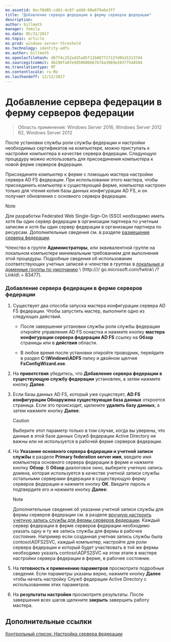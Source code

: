 ```yaml
---
ms.assetid: 6ecf8d85-cd61-4c87-add8-00a679a6e3ff
title: "Добавление сервера федерации в ферму серверов федерации"
description: 
author: billmath
manager: femila
ms.date: 05/31/2017
ms.topic: article
ms.prod: windows-server-threshold
ms.technology: identity-adfs
ms.author: billmath
ms.openlocfilehash: d67f4c252ad25a05f11b88771f12fd01d13137d4
ms.sourcegitcommit: db290fa07e9d50686667bfba3969e20377548504
ms.translationtype: MT
ms.contentlocale: ru-RU
ms.lasthandoff: 12/12/2017
---
```

# <a name="add-a-federation-server-to-a-federation-server-farm"></a>Добавление сервера федерации в ферму серверов федерации

>Область применения: Windows Server 2016, Windows Server 2012 R2, Windows Server 2012

После установки службы роли службы федерации и настройки необходимых сертификатов на компьютере, можно приступать к настройке компьютера в качестве сервера федерации. Следующую процедуру можно использовать для присоединения компьютера к новой ферме серверов федерации.  
  
Присоедините компьютер к ферме с помощью мастера настройки сервера AD FS федерации. При использовании этого мастера, чтобы присоединить компьютер к существующей ферме, компьютер настроен только для чтения копия базы данных конфигурации AD FS, и он получает обновления с основного сервера федерации.  
  
> [!NOTE]  
> Для разработки Federated Web Single\-Sign\-On \(SSO\) необходимо иметь хотя бы один сервер федерации в организации партнера по учетным записям и хотя бы один сервер федерации в организации партнера по ресурсам. Дополнительные сведения см. в разделе [размещение сервера федерации](https://technet.microsoft.com/library/dd807127.aspx).  
  
Членство в группе **Администраторы**, или эквивалентной группе на локальном компьютере минимальным требованием для выполнения этой процедуры.  Подробные сведения об использовании соответствующих учетных записей и членстве в группах в [локальные и доменные группы по умолчанию](https://go.microsoft.com/fwlink/?LinkId=83477) \ (http:///\/ go.microsoft.com\/fwlink\ /? LinkId\ = 83477\).   
  
### <a name="to-add-a-federation-server-to-a-federation-server-farm"></a>Добавление сервера федерации в ферме серверов федерации  
  
1.  Существует два способа запуска мастера конфигурации сервера AD FS федерации. Чтобы запустить мастер, выполните одно из следующих действий.  
  
    -   После завершения установки службы роли службы федерации откройте управления AD FS оснастка и нажмите кнопку **мастера конфигурации сервера федерации AD FS** ссылку на **Обзор** страницы или в **действия** области.  
  
    -   В любое время после установки откройте проводник, перейдите в раздел **C:\\Windows\\ADFS** папку и двойном щелчке **FsConfigWizard.exe**.  
  
2.  На **приветствия** убедитесь, что **Добавление сервера федерации в существующую службу федерации** установлен, а затем нажмите кнопку **Далее**.  
  
3.  Если базы данных AD FS, который уже существует, **AD FS конфигурации Обнаружена существующая база данных** откроется страница. Если это происходит, щелкните **удалить базу данных**, а затем нажмите кнопку **Далее**.  
  
    > [!CAUTION]  
    > Выберите этот параметр только в том случае, когда вы уверены, что данные в этой базе данных Служб федерации Active Directory не важны или не используется в рабочей ферме серверов федерации.  
  
4.  На **Указание основного сервера федерации и учетной записи службы** в разделе **Primary federation server имя**, введите имя компьютера основного сервера федерации в ферме и нажмите кнопку **Обзор**. В **Обзор** диалоговое окно, выберите учетную запись домена, которая используется в качестве учетной записи службы остальными серверами федерации в существующую ферму серверов федерации и нажмите кнопку **ОК**. Введите пароль и подтвердите его и нажмите кнопку **Далее**:  
  
    > [!NOTE]  
    > Дополнительные сведения об указании учетной записи службы для фермы серверов федерации см. в разделе [вручную настроить учетную запись службы для фермы серверов федерации](Manually-Configure-a-Service-Account-for-a-Federation-Server-Farm.md). Каждый сервер федерации в ферме серверов федерации необходимо указать одну и ту же запись службы для фермы в рабочее состояние. Например если созданная учетная запись службы была contoso\\ADFS2SVC, каждый компьютер, настройте для роли сервера федерации и который будет участвовать в той же фермы необходимо указать contoso\\ADFS2SVC на этом этапе в мастере настройки сервера федерации в ферме, в рабочее состояние.  
  
5.  На **готовность к применению параметров** просмотрите подробные сведения. Если параметры указаны верно, нажмите кнопку **Далее** чтобы начать настройку Служб федерации Active Directory с использованием этих параметров.  
  
6.  На **результаты настройки** просмотрите результаты. После завершения всех шагов щелкните **закрыть** завершить работу мастера.  
  
## <a name="additional-references"></a>Дополнительные ссылки  
[Контрольный список: Настройка сервера федерации](Checklist--Setting-Up-a-Federation-Server.md)  
  

